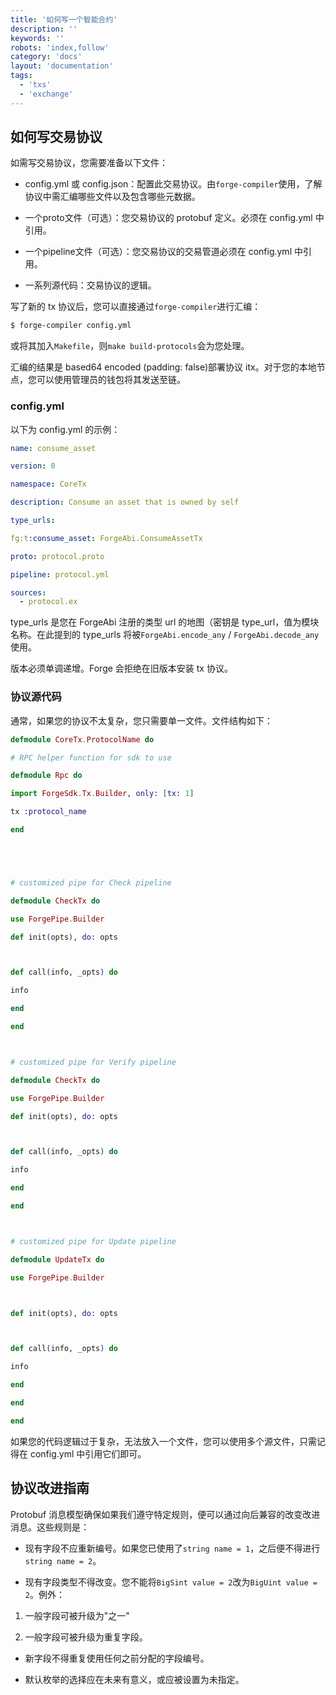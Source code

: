 ```yaml
---
title: '如何写一个智能合约'
description: ''
keywords: ''
robots: 'index,follow'
category: 'docs'
layout: 'documentation'
tags:
  - 'txs'
  - 'exchange'
---
```


## 如何写交易协议

如需写交易协议，您需要准备以下文件：

- config.yml 或 config.json：配置此交易协议。由`forge-compiler`使用，了解协议中需汇编哪些文件以及包含哪些元数据。

- 一个proto文件（可选）：您交易协议的 protobuf 定义。必须在 config.yml 中引用。

- 一个pipeline文件（可选）：您交易协议的交易管道必须在 config.yml 中引用。

- 一系列源代码：交易协议的逻辑。

写了新的 tx 协议后，您可以直接通过`forge-compiler`进行汇编：

```bash
$ forge-compiler config.yml
```

或将其加入`Makefile`，则`make build-protocols`会为您处理。

汇编的结果是 based64 encoded (padding: false)部署协议 itx。对于您的本地节点，您可以使用管理员的钱包将其发送至链。

### config.yml

以下为 config.yml 的示例：

```yml
name: consume_asset

version: 0

namespace: CoreTx

description: Consume an asset that is owned by self

type_urls:

fg:t:consume_asset: ForgeAbi.ConsumeAssetTx

proto: protocol.proto

pipeline: protocol.yml

sources:
  - protocol.ex
```

type_urls 是您在 ForgeAbi 注册的类型 url 的地图（密钥是 type_url，值为模块名称。在此提到的 type_urls 将被`ForgeAbi.encode_any` / `ForgeAbi.decode_any`使用。

版本必须单调递增。Forge 会拒绝在旧版本安装 tx 协议。

### 协议源代码

通常，如果您的协议不太复杂，您只需要单一文件。文件结构如下：

```elixir
defmodule CoreTx.ProtocolName do

# RPC helper function for sdk to use

defmodule Rpc do

import ForgeSdk.Tx.Builder, only: [tx: 1]

tx :protocol_name

end





# customized pipe for Check pipeline

defmodule CheckTx do

use ForgePipe.Builder

def init(opts), do: opts



def call(info, _opts) do

info

end

end



# customized pipe for Verify pipeline

defmodule CheckTx do

use ForgePipe.Builder

def init(opts), do: opts



def call(info, _opts) do

info

end

end



# customized pipe for Update pipeline

defmodule UpdateTx do

use ForgePipe.Builder



def init(opts), do: opts



def call(info, _opts) do

info

end

end

end
```

如果您的代码逻辑过于复杂，无法放入一个文件，您可以使用多个源文件，只需记得在 config.yml 中引用它们即可。

## 协议改进指南

Protobuf 消息模型确保如果我们遵守特定规则，便可以通过向后兼容的改变改进消息。这些规则是：

- 现有字段不应重新编号。如果您已使用了`string name = 1`，之后便不得进行`string name = 2`。

- 现有字段类型不得改变。您不能将`BigSint value = 2`改为`BigUint value = 2`。例外：

1. 一般字段可被升级为"之一"

2. 一般字段可被升级为重复字段。

- 新字段不得重复使用任何之前分配的字段编号。

- 默认枚举的选择应在未来有意义，或应被设置为未指定。
